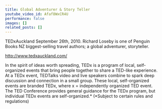 ```yaml
---
title: Global Adventurer & Story Teller
youtube_video_id: Afaf8WxCR4U
performance: false
images: []
related_posts: []
---
```


TEDxAuckland September 26th, 2010.
Richard Loseby is one of Penguin Books NZ biggest-selling travel authors; a global adventurer, storyteller.

http://www.tedxauckland.com/

In the spirit of ideas worth spreading, TEDx is a program of local, self-organized events that bring people together to share a TED-like experience. At a TEDx event, TEDTalks video and live speakers combine to spark deep discussion and connection in a small group. These local, self-organized events are branded TEDx, where x = independently organized TED event. The TED Conference provides general guidance for the TEDx program, but individual TEDx events are self-organized.* (*Subject to certain rules and regulations)
